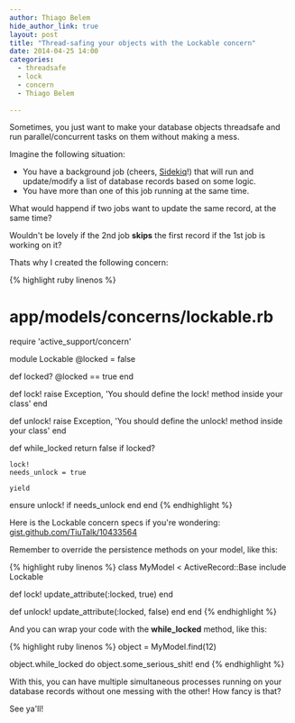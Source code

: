 ```yaml
---
author: Thiago Belem
hide_author_link: true
layout: post
title: "Thread-safing your objects with the Lockable concern"
date: 2014-04-25 14:00
categories:
  - threadsafe
  - lock
  - concern
  - Thiago Belem
  
---
```


Sometimes, you just want to make your database objects threadsafe and run parallel/concurrent tasks on them without making a mess.

<!--more-->

Imagine the following situation:

* You have a background job (cheers, [Sidekiq](http://sidekiq.org/)!) that will run and update/modify a list of database records based on some logic.
* You have more than one of this job running at the same time.

What would happend if two jobs want to update the same record, at the same time?

Wouldn't be lovely if the 2nd job **skips** the first record if the 1st job is working on it?

Thats why I created the following concern:

{% highlight ruby linenos %}
# app/models/concerns/lockable.rb

require 'active_support/concern'

module Lockable
  @locked = false

  def locked?
    @locked == true
  end

  def lock!
    raise Exception, 'You should define the lock! method inside your class'
  end

  def unlock!
    raise Exception, 'You should define the unlock! method inside your class'
  end

  def while_locked
    return false if locked?

    lock!
    needs_unlock = true

    yield
  ensure
    unlock! if needs_unlock
  end
end
{% endhighlight %}

Here is the Lockable concern specs if you're wondering: [gist.github.com/TiuTalk/10433564](https://gist.github.com/TiuTalk/10433564)

Remember to override the persistence methods on your model, like this:

{% highlight ruby linenos %}
class MyModel < ActiveRecord::Base
  include Lockable

  def lock!
    update_attribute(:locked, true)
  end

  def unlock!
    update_attribute(:locked, false)
  end
end
{% endhighlight %}

And you can wrap your code with the **while_locked** method, like this:

{% highlight ruby linenos %}
object = MyModel.find(12)

object.while_locked do
  object.some_serious_shit!
end
{% endhighlight %}

With this, you can have multiple simultaneous processes running on your database records without one messing with the other! How fancy is that?

See ya'll!
